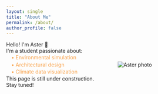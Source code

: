 ```yaml
---
layout: single
title: "About Me"
permalink: /about/
author_profile: false
---
```


<style>
/* 去除單頁黑色 header 區塊（Minimal Mistakes 默認 .page__header） */
.page__header {
  display: none;
}

/* 照片樣式：陰影、圓角、模糊邊緣 */
.rounded-photo {
  box-shadow: 0 8px 20px rgba(0, 0, 0, 0.3);
  border-radius: 18px;
  filter: drop-shadow(0 0 5px rgba(0, 0, 0, 0.2));
  margin-left: 2rem;
  max-width: 100%;
  height: auto;
}
</style>

<div style="display: flex; align-items: center; gap: 2rem; flex-wrap: wrap;">

  <div style="flex: 1; min-width: 250px;">
    <p style="margin: 0;">Hello! I'm Aster 🌱</p>
    <p style="margin: 0;">I'm a student passionate about:</p>
    <ul style="color: #f8a34d; list-style: none; padding-left: 1em; margin: 0; line-height: 1.4;">
      <li>• Environmental simulation</li>
      <li>• Architectural design</li>
      <li>• Climate data visualization</li>
    </ul>
    <p style="margin: 0;">This page is still under construction. Stay tuned!</p>
  </div>

  <div style="flex: 0 0 200px;">
    <img src="{{ '/assets/images/photo.jpg' | relative_url }}" alt="Aster photo" style="max-width: 100%; height: auto;" />
  </div>

</div>
